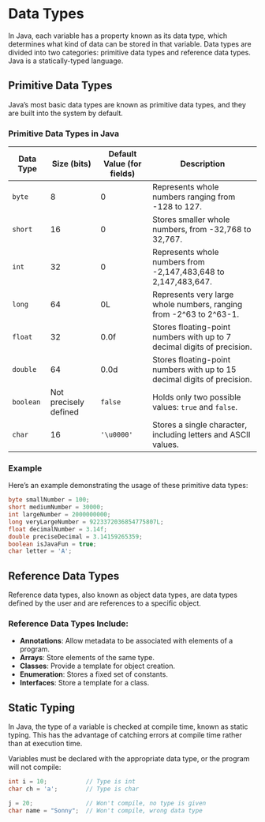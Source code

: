 # Data Types

In Java, each variable has a property known as its data type, which determines what kind of data can be stored in that variable. Data types are divided into two categories: primitive data types and reference data types. Java is a statically-typed language.

## Primitive Data Types

Java’s most basic data types are known as primitive data types, and they are built into the system by default.

### Primitive Data Types in Java

| Data Type | Size (bits) | Default Value (for fields) | Description                                                                 |
|-----------|-------------|----------------------------|-----------------------------------------------------------------------------|
| `byte`    | 8           | 0                          | Represents whole numbers ranging from -128 to 127.                          |
| `short`   | 16          | 0                          | Stores smaller whole numbers, from -32,768 to 32,767.                       |
| `int`     | 32          | 0                          | Represents whole numbers from -2,147,483,648 to 2,147,483,647.              |
| `long`    | 64          | 0L                         | Represents very large whole numbers, ranging from -2^63 to 2^63-1.          |
| `float`   | 32          | 0.0f                       | Stores floating-point numbers with up to 7 decimal digits of precision.     |
| `double`  | 64          | 0.0d                       | Stores floating-point numbers with up to 15 decimal digits of precision.    |
| `boolean` | Not precisely defined | `false`         | Holds only two possible values: `true` and `false`.                         |
| `char`    | 16          | `'\u0000'`                 | Stores a single character, including letters and ASCII values.              |

### Example

Here’s an example demonstrating the usage of these primitive data types:

```java
byte smallNumber = 100;
short mediumNumber = 30000;
int largeNumber = 2000000000;
long veryLargeNumber = 9223372036854775807L;
float decimalNumber = 3.14f;
double preciseDecimal = 3.14159265359;
boolean isJavaFun = true;
char letter = 'A';
```

## Reference Data Types

Reference data types, also known as object data types, are data types defined by the user and are references to a specific object.

### Reference Data Types Include:

- **Annotations**: Allow metadata to be associated with elements of a program.
- **Arrays**: Store elements of the same type.
- **Classes**: Provide a template for object creation.
- **Enumeration**: Stores a fixed set of constants.
- **Interfaces**: Store a template for a class.

## Static Typing

In Java, the type of a variable is checked at compile time, known as static typing. This has the advantage of catching errors at compile time rather than at execution time.

Variables must be declared with the appropriate data type, or the program will not compile:

```java
int i = 10;           // Type is int
char ch = 'a';        // Type is char

j = 20;               // Won't compile, no type is given
char name = "Sonny";  // Won't compile, wrong data type
```